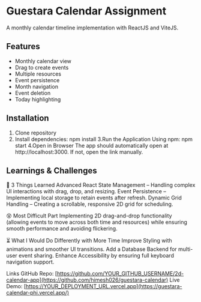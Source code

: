 # Guestara Calendar Assignment

A monthly calendar timeline implementation with ReactJS and ViteJS.

## Features
- Monthly calendar view
- Drag to create events
- Multiple resources
- Event persistence
- Month navigation
- Event deletion
- Today highlighting

## Installation 
1. Clone repository
2. Install dependencies:
npm install
3.Run the Application Using npm:
npm start
4.Open in Browser
The app should automatically open at http://localhost:3000. If not, open the link manually.


##  Learnings & Challenges

🧠 3 Things Learned
Advanced React State Management – Handling complex UI interactions with drag, drop, and resizing.
Event Persistence – Implementing local storage to retain events after refresh.
Dynamic Grid Handling – Creating a scrollable, responsive 2D grid for scheduling.

😵 Most Difficult Part
Implementing 2D drag-and-drop functionality (allowing events to move across both time and resources) while ensuring smooth performance and avoiding flickering.

⏳ What I Would Do Differently with More Time
Improve Styling with animations and smoother UI transitions.
Add a Database Backend for multi-user event sharing.
Enhance Accessibility by ensuring full keyboard navigation support.

Links
GitHub Repo: [https://github.com/YOUR_GITHUB_USERNAME/2d-calendar-app](https://github.com/himesh026/guestara-calendar)
Live Demo: [https://YOUR_DEPLOYMENT_URL.vercel.app](https://guestara-calendar-phi.vercel.app/)


